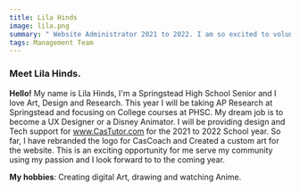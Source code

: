 ```yaml
---
title: Lila Hinds
image: lila.png
summary: " Website Administrator 2021 to 2022. I am so excited to volunteer to be part of the team. Click the button below for more about me."
tags: Management Team
---
```


### Meet Lila Hinds.

<strong>Hello!</strong> My name is Lila Hinds, I'm a Springstead High School Senior and I love Art, Design and Research. This year I will be taking AP Research at Springstead and focusing on College courses at PHSC. My dream job is to become a UX Designer or a Disney Animator. I will be providing design and Tech support for www.CasTutor.com for the 2021 to 2022 School year. So far, I have rebranded the logo for CasCoach and Created a custom art for the website. This is an exciting opportunity for me serve my community using my passion and I look forward to
to the coming year.

<strong>My hobbies</strong>: Creating digital Art, drawing and watching Anime.
